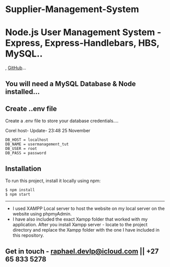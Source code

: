﻿# Supplier-Management-System
# Node.js User Management System - Express, Express-Handlebars, HBS, MySQL..




,
[GitHub](https://github.com/Raphael-devlpr)...





##  You will need a MySQL Database & Node installed...





## Create ..env file
Create a .env file to store your database credentials....



 Corel host- Update- 23:48 25 November 
```
DB_HOST = localhost
DB_NAME = usermanagement_tut
DB_USER = root
DB_PASS = password
```

## Installation
To run this project, install it locally using npm:

```
$ npm install
$ npm start
```
---------------------------------------------------------------------------------------
* I used XAMPP Local server to host the website on my local server on the website using phpmyAdmin. 
* I have also included the exact Xampp folder that worked with my application. After you install Xampp server - locate to the project directory and replace the Xampp folder with the one I have included in this repository. 

## Get in touch - raphael.devlp@icloud.com || +27 65 833 5278


